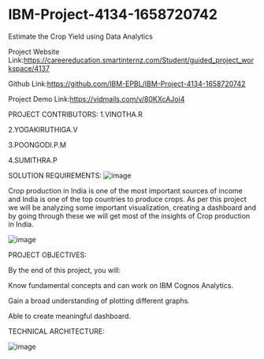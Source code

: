 # IBM-Project-4134-1658720742
Estimate the Crop Yield using Data Analytics

Project Website Link:https://careereducation.smartinternz.com/Student/guided_project_workspace/4137

Github Link:https://github.com/IBM-EPBL/IBM-Project-4134-1658720742

Project Demo Link:https://vidmails.com/v/80KXcAJoi4

PROJECT CONTRIBUTORS:
1.VINOTHA.R

2.YOGAKIRUTHIGA.V

3.POONGODI.P.M

4.SUMITHRA.P


SOLUTION REQUIREMENTS:
![image](https://user-images.githubusercontent.com/113340175/202864922-0b9b02ae-337d-49c3-b966-b14791c6629f.png)


Crop production in India is one of the most important sources of income and India is one of the top countries to produce crops.
As per this project we will be analyzing some important visualization, creating a dashboard and by going through these we will get most of the insights of Crop production in India.


![image](https://user-images.githubusercontent.com/113340175/202865139-7d5aa24f-3111-44d1-a551-d4db1d1dcc3a.png)


PROJECT OBJECTIVES:

By the end of this project, you will:

Know fundamental concepts and can work on IBM Cognos Analytics.

Gain a broad understanding of plotting different graphs.

Able to create meaningful dashboard.


TECHNICAL ARCHITECTURE:

![image](https://user-images.githubusercontent.com/113340175/202865202-4027d18d-d970-4e09-97e9-db49a85ec977.png)


